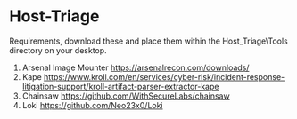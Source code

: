 # Host-Triage

Requirements, download these and place them within the Host_Triage\Tools directory on your desktop.
  1. Arsenal Image Mounter
      https://arsenalrecon.com/downloads/
  2. Kape
    https://www.kroll.com/en/services/cyber-risk/incident-response-litigation-support/kroll-artifact-parser-extractor-kape
  3. Chainsaw
    https://github.com/WithSecureLabs/chainsaw
  4. Loki
    https://github.com/Neo23x0/Loki
